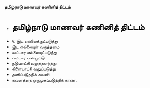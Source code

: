**தமிழ்நாடு மாணவர் கணினித் திட்டம்**
- # தமிழ்நாடு மாணவர் கணினித் திட்டம்
- v. இட எல்லைக்குட்படுத்து
- இட எல்லையுள் வகுத்தமை
- வட்டார எல்லையுட்படுத்து
- வட்டார பண்பூட்டு
- நடுவாட்சி வலுத்தளர்த்து
- கிளையாட்சி வலுப்படுத்து
- தனிப்படுத்திக் கவனி
- கவனத்தை ஒருமுகப்படுத்திக் காண்.

